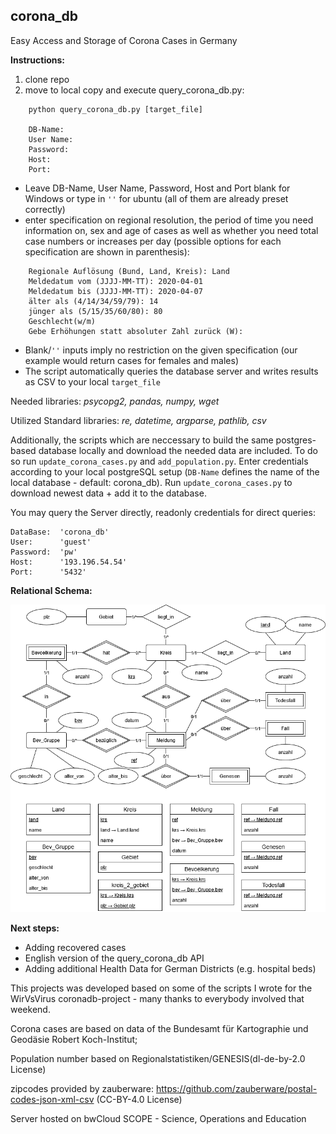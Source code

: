 ## corona_db
Easy Access and Storage of Corona Cases in Germany

**Instructions:**
1. clone repo
2. move to local copy and execute query_corona_db.py:
```
    python query_corona_db.py [target_file]
    
    DB-Name:
    User Name:
    Password:
    Host:
    Port:
```
- Leave DB-Name, User Name, Password, Host and Port blank for Windows or type in `''` for ubuntu (all of them are already preset correctly)
- enter specification on regional resolution, the period of time you need information on, sex and age of cases
  as well as whether you need total case numbers or increases per day (possible options for each specification are shown in parenthesis):
```
    Regionale Auflösung (Bund, Land, Kreis): Land
    Meldedatum vom (JJJJ-MM-TT): 2020-04-01
    Meldedatum bis (JJJJ-MM-TT): 2020-04-07
    älter als (4/14/34/59/79): 14
    jünger als (5/15/35/60/80): 80
    Geschlecht(w/m)
    Gebe Erhöhungen statt absoluter Zahl zurück (W):
```
- Blank/`''` inputs imply no restriction on the given specification (our example would return cases for females and males)
- The script automatically queries the database server and writes results as CSV to your local `target_file`


Needed libraries: *psycopg2, pandas, numpy, wget*

Utilized Standard libraries: *re, datetime, argparse, pathlib, csv*

Additionally, the scripts which are neccessary to build the same postgres-based database locally and 
download the needed data are included. To do so run `update_corona_cases.py` and `add_population.py`. Enter credentials according to your local postgreSQL setup (`DB-Name` defines the name of the local database - default: corona_db). Run `update_corona_cases.py` to download newest data + add it to the database.  

You may query the Server directly, readonly credentials for direct queries: 
    
    DataBase:  'corona_db'
    User:      'guest'
    Password:  'pw'
    Host:      '193.196.54.54'
    Port:      '5432'
    
**Relational Schema:**

![rel_schema](/corona_db.png)


**Next steps:**
- Adding recovered cases
- English version of the query_corona_db API
- Adding additional Health Data for German Districts (e.g. hospital beds)


This projects was developed based on some of the scripts I wrote for the WirVsVirus coronadb-project - many thanks to everybody involved that weekend.

Corona cases are based on data of the Bundesamt für Kartographie und Geodäsie Robert Koch-Institut;

Population number based on Regionalstatistiken/GENESIS(dl-de-by-2.0 License)

zipcodes provided by zauberware: https://github.com/zauberware/postal-codes-json-xml-csv (CC-BY-4.0 License)

Server hosted on bwCloud SCOPE - Science, Operations and Education
